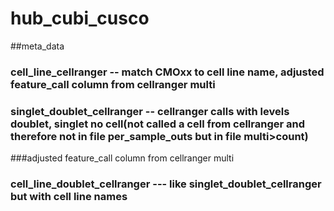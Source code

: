 # hub_cubi_cusco

##meta_data
### cell_line_cellranger -- match CMOxx to cell line name, adjusted feature_call column from cellranger multi
### singlet_doublet_cellranger -- cellranger calls with levels doublet, singlet no cell(not called a cell from cellranger and therefore not in file per_sample_outs but in file multi>count)
###adjusted feature_call column from cellranger multi
### cell_line_doublet_cellranger --- like singlet_doublet_cellranger but with cell line names
